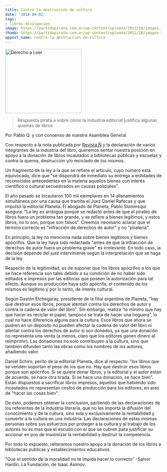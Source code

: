 ```yaml
---
title: Contra la destrucción de cultura
date: '2014-04-02'
tags:
- libros-divulgacion
image: https://partidopirata.com.ar/wp-content/uploads/2012/10/images.jpg
thumb: https://partidopirata.com.ar/wp-content/uploads/2012/10/images-150x150.jpg
wppost_name: contra-la-destruccion-de-cultura
---
```


<img class="size-full wp-image-6710" alt="Derecho a Leer" src="https://partidopirata.com.ar/wp-content/uploads/2012/10/images.jpg" width="245" height="206" />
<blockquote>Respuesta pirata a sobre cómo la industria editorial justifica algunas quemas de libros</blockquote>
Por Pablo Q. y con consenso de nuestra Asamblea General

Con respecto a la nota publicada por <a href="http://www.revistaenie.clarin.com/literatura/destino-piratas-hoguera-donacion-reciclaje_0_1111689019.html" target="_blank">Revista Ñ</a> y la declaración de varios integrantes de la industria del libro, queremos sentar nuestra posición en apoyo a la donación de libros incautados a bibliotecas públicas y escuelas y contra la quema, destrucción y/o reciclado de los mismos.

Un fragmento de la ley a la que se refiere el artículo, cuyo número está equivocado, dice que "se dispondrá de inmediato su entrega a entidades de reconocidos antecedentes en la materia aquellos bienes con interés científico o cultural secuestrados en causas policiales".

El año pasado se incautaron 100 mil ejemplares en 14 allanamientos simultáneos por una causa que tramita el Juez Daniel Rafecas y que impulsó la editorial Planeta. El abogado de Planeta, Pablo Slonimsqui asegura: “La ley es ambigua porque se redactó antes de que el pirateo de libros fuera un problema tan grande, y se refiere a bienes legítimos, y estos libros, no lo son, porque son falsos”. Creemos necesario aclarar que el término correcto es "infracción de derechos de autor" y no "piratería".

En principio, la ley no menciona nada sobre bienes legítimos y bienes apócrifos. Que la ley haya sido redactada "antes de que la infracción de derechos de autor fuera un problema grave" es irrelevante. En todo caso, la decisión depende del juez interviniente según la interpretación que se haga de la ley.

Respecto de la legitimidad, es de suponer que los libros apócrifos a los que se hace referencia son tales debido a su condición de no haber sido editados e impresos por las editoras que poseen la autorización para tal efecto. Aunque su producción haya sido apócrifa, el contenido de los mismos es legítimo y por lo tanto, de interés cultural.

Según Gastón Etchegaray, presidente de la filial argentina de Planeta, "hay que destruir esos libros, porque atentan contra los derechos de autor y contra la cadena de valor del libro". Sin embargo, matiza “lo mínimo que hay que hacer es reciclar el papel, tampoco se trata de hacer una hoguera”, lo cual no hace diferencia alguna para la cultura. Esos libros que ahora se pudren en un depósito no pueden afectar la cadena de valor del libro ni atentar contra los derechos de autor si son donados, ya que una donación no representa una venta (a menos, claro que los editores ganen dinero al reimprimir). Las donaciones no solo contribuyen a la cultura, sino que también difunden tanto las obras como los nombres de los autores, añadiendo valor.

Daniel Schiro, perito de la editorial Planeta, dice al respecto: “los libros que se venden soportan el peso de los que no. Hay que destruir esos libros porque son apócrifos. Si se quiere donar libros, y la editorial y el autor están de acuerdo, se hace otra tirada. Si se hace una donación, se hace bien”. Están dispuestos a sacrificar libros impresos, aquellos que habiéndo sido incautados no representan costos de producción para los editores, en aras de "hacer las cosas bien".

De esto, podemos obtener la conclusión, partiendo de las declaraciones de los referentes de la industria literaria, que no les importa la difusión del conocimiento y de la cultura, sino sola y exclusivamente la rentabilidad y convertir a la cultura en una industria. Las declaraciones de estas mismas personas sobre sus esfuerzos por proteger a la cultura y al trabajo de los autores no es mas que el escudo con el que se cubren para justificar su accionar en pos de maximizar la rentabilidad y destruir la competencia.

Por todo lo expuesto, reiteramos nuestro apoyo a la donación de los libros a bibliotecas publicas y establecimientos educativos.

"Que el sentido de la moralidad no te impida hacer lo correcto" -Salvor Hardin.
La Fundación, de Isaac Asimov.
